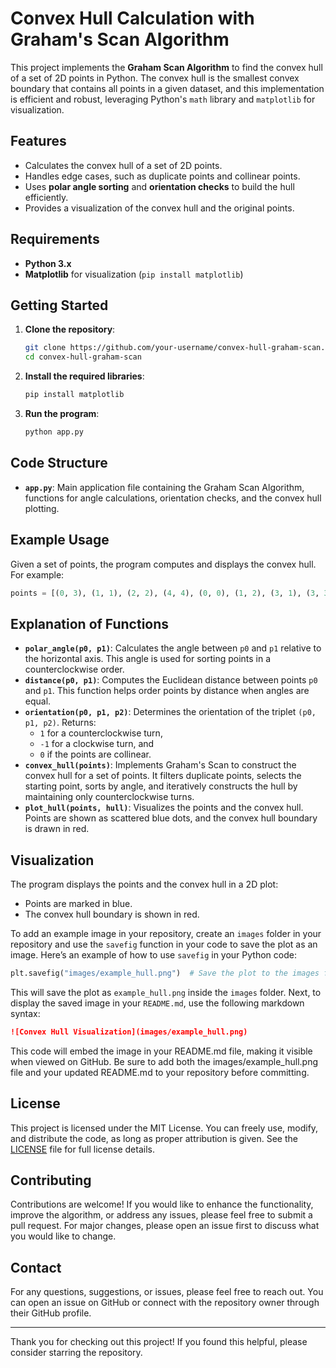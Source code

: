 # Convex Hull Calculation with Graham's Scan Algorithm

This project implements the **Graham Scan Algorithm** to find the convex hull of a set of 2D points in Python. The convex hull is the smallest convex boundary that contains all points in a given dataset, and this implementation is efficient and robust, leveraging Python's `math` library and `matplotlib` for visualization.

## Features

- Calculates the convex hull of a set of 2D points.
- Handles edge cases, such as duplicate points and collinear points.
- Uses **polar angle sorting** and **orientation checks** to build the hull efficiently.
- Provides a visualization of the convex hull and the original points.

## Requirements

- **Python 3.x**
- **Matplotlib** for visualization (`pip install matplotlib`)

## Getting Started

1. **Clone the repository**:
    ```bash
    git clone https://github.com/your-username/convex-hull-graham-scan.git
    cd convex-hull-graham-scan
    ```

2. **Install the required libraries**:
    ```bash
    pip install matplotlib
    ```

3. **Run the program**:
    ```bash
    python app.py
    ```

## Code Structure

- **`app.py`**: Main application file containing the Graham Scan Algorithm, functions for angle calculations, orientation checks, and the convex hull plotting.

## Example Usage

Given a set of points, the program computes and displays the convex hull. For example:
```python
points = [(0, 3), (1, 1), (2, 2), (4, 4), (0, 0), (1, 2), (3, 1), (3, 3), (0, 2), (4, 2)]
```

## Explanation of Functions

- **`polar_angle(p0, p1)`**: Calculates the angle between `p0` and `p1` relative to the horizontal axis. This angle is used for sorting points in a counterclockwise order.
- **`distance(p0, p1)`**: Computes the Euclidean distance between points `p0` and `p1`. This function helps order points by distance when angles are equal.
- **`orientation(p0, p1, p2)`**: Determines the orientation of the triplet `(p0, p1, p2)`. Returns:
  - `1` for a counterclockwise turn,
  - `-1` for a clockwise turn, and
  - `0` if the points are collinear.
- **`convex_hull(points)`**: Implements Graham's Scan to construct the convex hull for a set of points. It filters duplicate points, selects the starting point, sorts by angle, and iteratively constructs the hull by maintaining only counterclockwise turns.
- **`plot_hull(points, hull)`**: Visualizes the points and the convex hull. Points are shown as scattered blue dots, and the convex hull boundary is drawn in red.

## Visualization

The program displays the points and the convex hull in a 2D plot:
- Points are marked in blue.
- The convex hull boundary is shown in red.

To add an example image in your repository, create an `images` folder in your repository and use the `savefig` function in your code to save the plot as an image. Here’s an example of how to use `savefig` in your Python code:

```python
plt.savefig("images/example_hull.png")  # Save the plot to the images folder
```

This will save the plot as `example_hull.png` inside the `images` folder. Next, to display the saved image in your `README.md`, use the following markdown syntax:

```markdown
![Convex Hull Visualization](images/example_hull.png)
```

This code will embed the image in your README.md file, making it visible when viewed on GitHub. Be sure to add both the images/example_hull.png file and your updated README.md to your repository before committing.

## License

This project is licensed under the MIT License. You can freely use, modify, and distribute the code, as long as proper attribution is given. See the [LICENSE](LICENSE) file for full license details.

## Contributing

Contributions are welcome! If you would like to enhance the functionality, improve the algorithm, or address any issues, please feel free to submit a pull request. For major changes, please open an issue first to discuss what you would like to change.

## Contact

For any questions, suggestions, or issues, please feel free to reach out. You can open an issue on GitHub or connect with the repository owner through their GitHub profile.

---

Thank you for checking out this project! If you found this helpful, please consider starring the repository.
